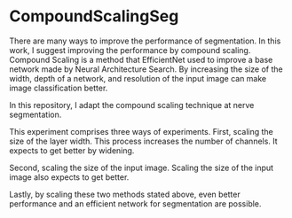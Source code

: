 # CompoundScalingSeg

There are many ways to improve the performance of segmentation. In this work, I suggest improving the performance by compound scaling. Compound Scaling is a method that EfficientNet used to improve a base network made by Neural Architecture Search. By increasing the size of the width, depth of a network, and resolution of the input image can make image classification better.

In this repository,  I adapt the compound scaling technique at nerve segmentation.

This experiment comprises three ways of experiments. First, scaling the size of the layer width. This process increases the number of channels. It expects to get better by widening.

Second, scaling the size of the input image. Scaling the size of the input image also expects to get better.

Lastly, by scaling these two methods stated above, even better performance and an efficient network for segmentation are possible.
